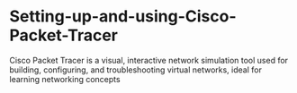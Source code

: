 # Setting-up-and-using-Cisco-Packet-Tracer
Cisco Packet Tracer is a visual, interactive network simulation tool used for building, configuring, and troubleshooting virtual networks, ideal for learning networking concepts 
